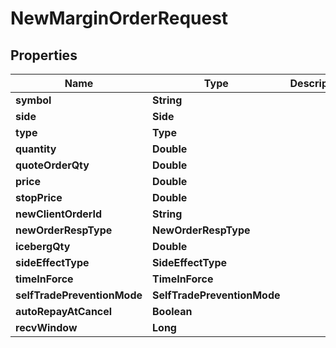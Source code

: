 

# NewMarginOrderRequest


## Properties

| Name | Type | Description | Notes |
|------------ | ------------- | ------------- | -------------|
|**symbol** | **String** |  |  |
|**side** | **Side** |  |  |
|**type** | **Type** |  |  |
|**quantity** | **Double** |  |  [optional] |
|**quoteOrderQty** | **Double** |  |  [optional] |
|**price** | **Double** |  |  [optional] |
|**stopPrice** | **Double** |  |  [optional] |
|**newClientOrderId** | **String** |  |  [optional] |
|**newOrderRespType** | **NewOrderRespType** |  |  [optional] |
|**icebergQty** | **Double** |  |  [optional] |
|**sideEffectType** | **SideEffectType** |  |  [optional] |
|**timeInForce** | **TimeInForce** |  |  [optional] |
|**selfTradePreventionMode** | **SelfTradePreventionMode** |  |  [optional] |
|**autoRepayAtCancel** | **Boolean** |  |  [optional] |
|**recvWindow** | **Long** |  |  [optional] |



